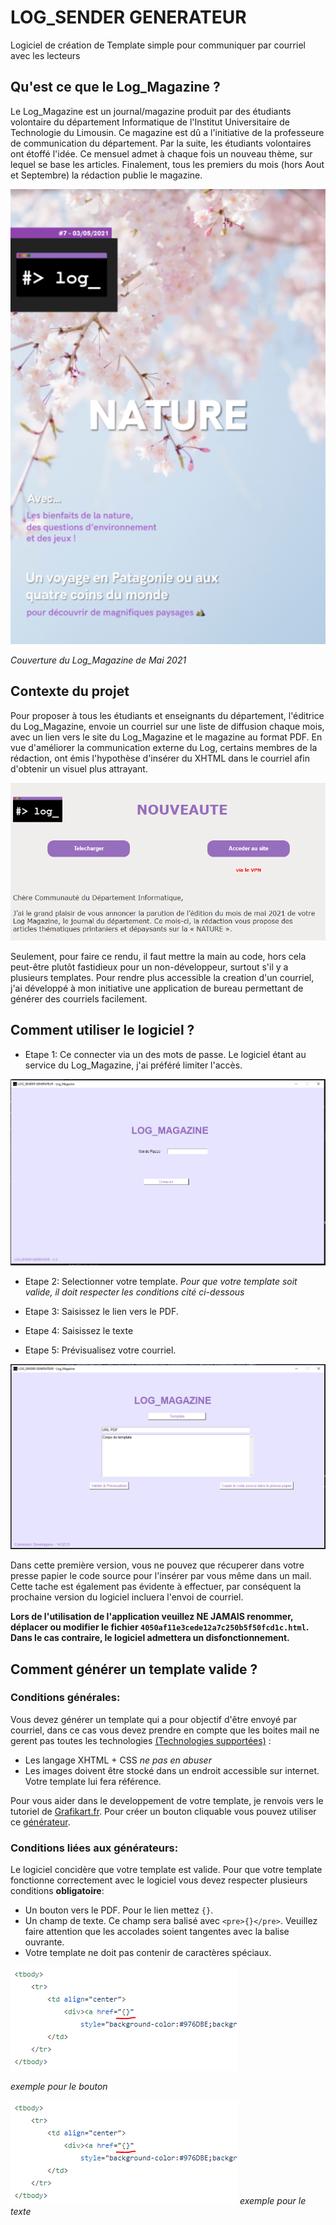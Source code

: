 # LOG_SENDER GENERATEUR
Logiciel de création de Template simple pour communiquer par courriel avec les lecteurs

## Qu'est ce que le Log_Magazine ?

Le Log_Magazine est un journal/magazine produit par des étudiants volontaire du département Informatique de l'Institut Universitaire de Technologie du Limousin. Ce magazine est dû a l'initiative de la professeure de communication du département. Par la suite, les étudiants volontaires ont étoffé l'idée. Ce mensuel admet à chaque fois un nouveau thème, sur lequel se base les articles. Finalement, tous les premiers du mois (hors Aout et Septembre) la rédaction publie le magazine.

![Couverture du Log_Magazine de Mai 2021](https://github.com/Jeremod-Dev/Log_magazineSender/blob/main/image/Couverture.PNG)

*Couverture du Log_Magazine de Mai 2021* 

## Contexte du projet

Pour proposer à tous les étudiants et enseignants du département, l'éditrice du Log_Magazine, envoie un courriel sur une liste de diffusion chaque mois, avec un lien vers le site du Log_Magazine et le magazine au format PDF. En vue d'améliorer la communication externe du Log, certains membres de la rédaction, ont émis l'hypothèse d'insérer du XHTML dans le courriel afin d'obtenir un visuel plus attrayant.

![Tempalte exemple de courriel de communication](https://github.com/Jeremod-Dev/Log_magazineSender/blob/main/image/Template.PNG)

Seulement, pour faire ce rendu, il faut mettre la main au code, hors cela peut-être plutôt fastidieux pour un non-développeur, surtout s'il y a plusieurs templates. Pour rendre plus accessible la creation d'un courriel, j'ai développé à mon initiative une application de bureau permettant de générer des courriels facilement.

## Comment utiliser le logiciel ?

- Etape 1: Ce connecter via un des mots de passe. Le logiciel étant au service du Log_Magazine, j'ai préféré limiter l'accès.

![Page d'accueil du logiciel](https://github.com/Jeremod-Dev/Log_magazineSender/blob/main/image/HomePage.PNG)

- Etape 2: Selectionner votre template. *Pour que votre template soit valide, il doit respecter les conditions cité ci-dessous*

- Etape 3: Saisissez le lien vers le PDF.

- Etape 4: Saisissez le texte 

- Etape 5: Prévisualisez votre courriel.

![Page de création de courriel du logiciel](https://github.com/Jeremod-Dev/Log_magazineSender/blob/main/image/CreationPage.PNG)

Dans cette première version, vous ne pouvez que récuperer dans votre presse papier le code source pour l'insérer par vous même dans un mail. Cette tache est également pas évidente à effectuer, par conséquent la prochaine version du logiciel incluera l'envoi de courriel.

**Lors de l'utilisation de l'application veuillez NE JAMAIS renommer, déplacer ou modifier le fichier `4050af11e3cede12a7c250b5f50fcd1c.html`. Dans le cas contraire, le logiciel admettera un disfonctionnement.**

## Comment générer un template valide ?

### Conditions générales:

Vous devez générer un template qui a pour objectif d'être envoyé par courriel, dans ce cas vous devez prendre en compte que les boites mail ne gerent pas toutes les technologies [(Technologies supportées)](https://www.campaignmonitor.com/css/) :

- Les langage XHTML + CSS  *ne pas en abuser*
- Les images doivent être stocké dans un endroit accessible sur internet. Votre template lui fera référence.

Pour vous aider dans le developpement de votre template, je renvois vers le tutoriel de [Grafikart.fr](https://www.youtube.com/watch?v=xeNjM3miO7k). Pour créer un bouton cliquable vous pouvez utiliser ce [générateur](https://buttons.cm/).

### Conditions liées aux générateurs:

Le logiciel concidère que votre template est valide. Pour que votre template fonctionne correctement avec le logiciel vous devez respecter plusieurs conditions **obligatoire**:

- Un bouton vers le PDF. Pour le lien mettez `{}`.
- Un champ de texte. Ce champ sera balisé avec `<pre>{}</pre>`. Veuillez faire attention que les accolades soient tangentes avec la balise ouvrante.
- Votre template ne doit pas contenir de caractères spéciaux.

![Exemple bouton](https://github.com/Jeremod-Dev/Log_magazineSender/blob/main/image/img1.PNG)

*exemple pour le bouton*

![Exemple bouton](https://github.com/Jeremod-Dev/Log_magazineSender/blob/main/image/img1.PNG)
*exemple pour le texte*
